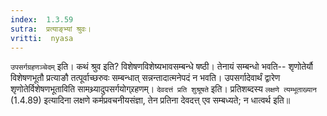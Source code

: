 ```yaml
---
index:  1.3.59
sutra:  प्रत्याङ्भ्यां श्रुवः।
vritti:  nyasa
---
```


`उपसर्गग्रहणञ्चेदम्` इति। कथं श्रुव इति? विशेषणविशेष्यभावसम्बन्धे षष्ठी। तेनायं सम्बन्धो भवति-- शृणोतेर्यौ विशेषणभूतौ प्रत्याङौ तत्पूर्वाच्छरुवः सम्बन्धात् सन्नन्तादात्मनेपदं न भवति। उपसर्गादेवार्थं द्वारेण शृणोतेर्विशेषणभूताविति सामथ्र्यादुपसर्गयोग्र्रहणम्। `देवदत्तं प्रति शुश्रूषते` इति। प्रतिशब्दस्य `लक्षणे त्यम्भूताख्यान` (1.4.89) इत्यादिना लक्षणे कर्मप्रवचनीयसंज्ञा, तेन प्रतिना देवदत्त् एव सम्बध्यते; न धात्वर्थ इति॥

